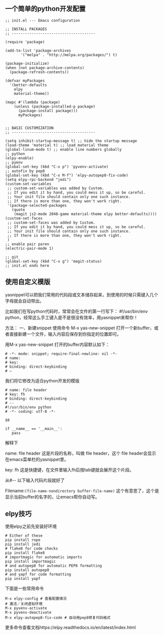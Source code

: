 
## 一个简单的python开发配置
```
;; init.el --- Emacs configuration

;; INSTALL PACKAGES
;; --------------------------------------

(require 'package)

(add-to-list 'package-archives
       '("melpa" . "http://melpa.org/packages/") t)

(package-initialize)
(when (not package-archive-contents)
  (package-refresh-contents))

(defvar myPackages
  '(better-defaults
    elpy
    material-theme))

(mapc #'(lambda (package)
    (unless (package-installed-p package)
      (package-install package)))
      myPackages)


;; BASIC CUSTOMIZATION
;; --------------------------------------

(setq inhibit-startup-message t) ;; hide the startup message
(load-theme 'material t) ;; load material theme
(global-linum-mode t) ;; enable line numbers globally
;; python
(elpy-enable)
;; pyenv
(global-set-key (kbd "C-x p") 'pyvenv-activate)
;; autofix by pep8
(global-set-key (kbd "C-x M-f") 'elpy-autopep8-fix-code)
(setq elpy-rpc-backend "jedi")
(custom-set-variables
 ;; custom-set-variables was added by Custom.
 ;; If you edit it by hand, you could mess it up, so be careful.
 ;; Your init file should contain only one such instance.
 ;; If there is more than one, they won't work right.
 '(package-selected-packages
   (quote
    (magit js2-mode 2048-game material-theme elpy better-defaults))))
(custom-set-faces
 ;; custom-set-faces was added by Custom.
 ;; If you edit it by hand, you could mess it up, so be careful.
 ;; Your init file should contain only one such instance.
 ;; If there is more than one, they won't work right.
 )
;; enable pair paren
(electric-pair-mode 1)

;; git
(global-set-key (kbd "C-x g") 'magit-status)
;; init.el ends here
```

## 使用自定义模版
yasnippet可以把我们常用的代码段或文本储存起来，到使用的时候只需键入几个字母就会自动带出。

比如我们在写python代码时，常常会在文件的第一行写下： #!/usr/bin/env python，经常这么手工键入是不是很没有效率，用yasnippet来帮你！

方法：
一、新建snippet
使用命令 M-x yas-new-snippet 打开一个新buffer，或者直接新建一个文件，输入内容后保存到你指定的位置即可。

用M-x yas-new-snippet 打开的buffer内容默认如下：
```
# -*- mode: snippet; require-final-newline: nil -*-
# name:
# key:
# binding: direct-keybinding
# –
```
我们将它修改为适合python开发的模版
```
# name: file header
# key: fh
# binding: direct-keybinding
# --
#!/usr/bin/env python
# -*- coding: utf-8 -*-

$0

if __name__ == '__main__':
   pass
```
解释下

name: file header 这是片段的名称，叫做 file header，这个 file header会显示在emacs菜单栏的yasnippet里。

key: fh 这是快捷键，在文件里输入fh后按tab键就会展开这个片段。

从#-- 以下输入代码片段就好了

Filename:`(file-name-nondirectory buffer-file-name)` 这个有意思了，这个是显示当前buffer的名字的，让emacs帮你自动写。


## elpy技巧

使用elpy之前先安装好环境
```
# Either of these
pip install rope
pip install jedi
# flake8 for code checks
pip install flake8
# importmagic for automatic imports
pip install importmagic
# and autopep8 for automatic PEP8 formatting
pip install autopep8
# and yapf for code formatting
pip install yapf
```
下面是一些常用命令
```
M-x elpy-config # 查看配置情况
# 激活／关闭虚拟环境
M-x pyvenv-activate
M-x pyvenv-deactivate
M-x elpy-autopep8-fix-code # 自动用pep8修复代码格式
```
更多命令查看文档https://elpy.readthedocs.io/en/latest/index.html




